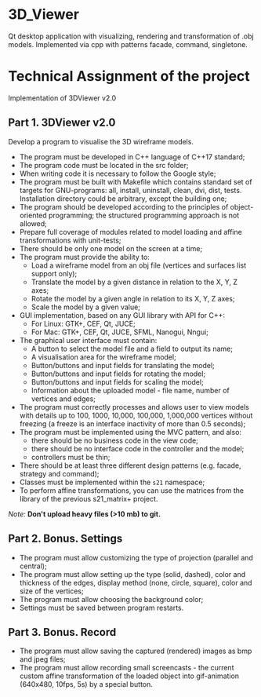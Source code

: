 # 3D_Viewer
Qt desktop application with visualizing, rendering and transformation of .obj models. Implemented via cpp with patterns facade, command, singletone.

# Technical Assignment of the project
Implementation of 3DViewer v2.0

## Part 1. 3DViewer v2.0

Develop a program to visualise the 3D wireframe models.

- The program must be developed in C++ language of C++17 standard;
- The program code must be located in the src folder;
- When writing code it is necessary to follow the Google style;
- The program must be built with Makefile which contains standard set of targets for GNU-programs: all, install, uninstall, clean, dvi, dist, tests. Installation directory could be arbitrary, except the building one;
- The program should be developed according to the principles of object-oriented programming; the structured programming approach is not allowed;
- Prepare full coverage of modules related to model loading and affine transformations with unit-tests;
- There should be only one model on the screen at a time;
- The program must provide the ability to:
    - Load a wireframe model from an obj file (vertices and surfaces list support only);
    - Translate the model by a given distance in relation to the X, Y, Z axes;
    - Rotate the model by a given angle in relation to its X, Y, Z axes;
    - Scale the model by a given value;
- GUI implementation, based on any GUI library with API for C++:
  * For Linux: GTK+, CEF, Qt, JUCE;
  * For Mac: GTK+, CEF, Qt, JUCE, SFML, Nanogui, Nngui;
- The graphical user interface must contain:
    - A button to select the model file and a field to output its name;
    - A visualisation area for the wireframe model;
    - Button/buttons and input fields for translating the model;
    - Button/buttons and input fields for rotating the model;
    - Button/buttons and input fields for scaling the model;
    - Information about the uploaded model - file name, number of vertices and edges;
- The program must correctly processes and allows user to view models with details up to 100, 1000, 10,000, 100,000, 1,000,000  vertices without freezing (a freeze is an interface inactivity of more than 0.5 seconds);
- The program must be implemented using the MVC pattern, and also:
    - there should be no business code in the view code;
    - there should be no interface code in the controller and the model;
    - controllers must be thin;
- There should be at least three different design patterns (e.g. facade, strategy and command);
- Classes must be implemented within the `s21` namespace;
- To perform affine transformations, you can use the matrices from the library of the previous s21_matrix+ project.

*Note:* **Don't upload heavy files (>10 mb) to git.**

## Part 2. Bonus. Settings

- The program must allow customizing the type of projection (parallel and central);
- The program must allow setting up the type (solid, dashed), color and thickness of the edges, display method (none, circle, square), color and size of the vertices;
- The program must allow choosing the background color;
- Settings must be saved between program restarts.

## Part 3. Bonus. Record

- The program must allow saving the captured (rendered) images as bmp and jpeg files;
- The program must allow recording small screencasts - the current custom affine transformation of the loaded object into gif-animation (640x480, 10fps, 5s) by a special button.
